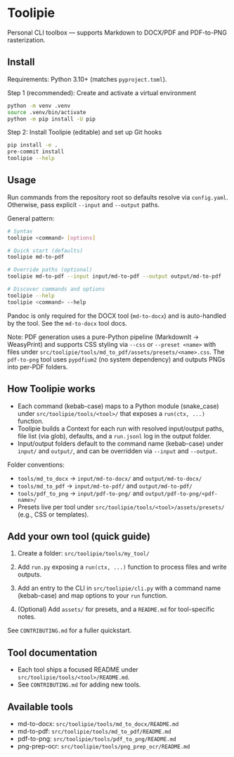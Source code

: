  # Toolipie

Personal CLI toolbox — supports Markdown to DOCX/PDF and PDF-to-PNG rasterization.

## Install

Requirements: Python 3.10+ (matches `pyproject.toml`).

Step 1 (recommended): Create and activate a virtual environment
```bash
python -m venv .venv
source .venv/bin/activate
python -m pip install -U pip
```

Step 2: Install Toolipie (editable) and set up Git hooks
```bash
pip install -e .
pre-commit install
toolipie --help
```

## Usage

Run commands from the repository root so defaults resolve via `config.yaml`. Otherwise, pass explicit `--input` and `--output` paths.

General pattern:

```bash
# Syntax
toolipie <command> [options]

# Quick start (defaults)
toolipie md-to-pdf

# Override paths (optional)
toolipie md-to-pdf --input input/md-to-pdf --output output/md-to-pdf

# Discover commands and options
toolipie --help
toolipie <command> --help
```

Pandoc is only required for the DOCX tool (`md-to-docx`) and is auto-handled by the tool. See the `md-to-docx` tool docs.

Note: PDF generation uses a pure-Python pipeline (MarkdownIt → WeasyPrint) and supports CSS styling via `--css` or `--preset <name>` with files under `src/toolipie/tools/md_to_pdf/assets/presets/<name>.css`. The `pdf-to-png` tool uses `pypdfium2` (no system dependency) and outputs PNGs into per-PDF folders.

## How Toolipie works

- Each command (kebab-case) maps to a Python module (snake_case) under `src/toolipie/tools/<tool>/` that exposes a `run(ctx, ...)` function.
- Toolipie builds a Context for each run with resolved input/output paths, file list (via glob), defaults, and a `run.jsonl` log in the output folder.
- Input/output folders default to the command name (kebab-case) under `input/` and `output/`, and can be overridden via `--input` and `--output`.

Folder conventions:

- `tools/md_to_docx` → `input/md-to-docx/` and `output/md-to-docx/`
- `tools/md_to_pdf`  → `input/md-to-pdf/` and `output/md-to-pdf/`
- `tools/pdf_to_png` → `input/pdf-to-png/` and `output/pdf-to-png/<pdf-name>/`
- Presets live per tool under `src/toolipie/tools/<tool>/assets/presets/` (e.g., CSS or templates).

## Add your own tool (quick guide)

1) Create a folder: `src/toolipie/tools/my_tool/`

2) Add `run.py` exposing a `run(ctx, ...)` function to process files and write outputs.

3) Add an entry to the CLI in `src/toolipie/cli.py` with a command name (kebab-case) and map options to your `run` function.

4) (Optional) Add `assets/` for presets, and a `README.md` for tool-specific notes.

See `CONTRIBUTING.md` for a fuller quickstart.

## Tool documentation

- Each tool ships a focused README under `src/toolipie/tools/<tool>/README.md`.
- See `CONTRIBUTING.md` for adding new tools.

## Available tools

- md-to-docx: `src/toolipie/tools/md_to_docx/README.md`
- md-to-pdf:  `src/toolipie/tools/md_to_pdf/README.md`
- pdf-to-png: `src/toolipie/tools/pdf_to_png/README.md`
- png-prep-ocr: `src/toolipie/tools/png_prep_ocr/README.md`

